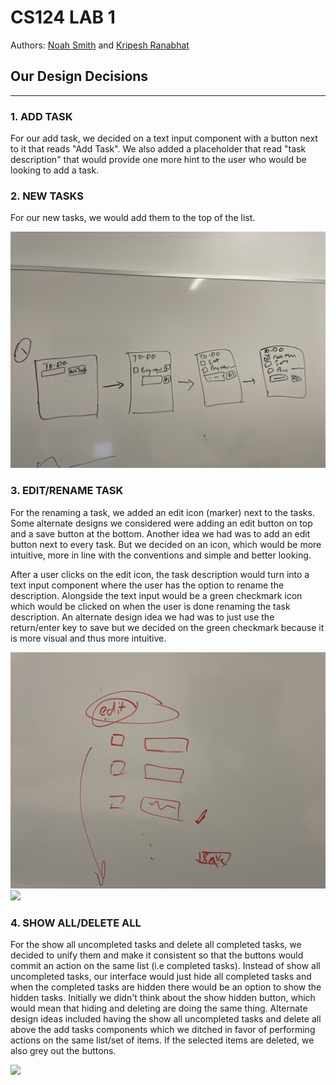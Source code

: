 # CS124 LAB 1 
Authors: 
[Noah Smith](https://github.com/noahsmitty) and [Kripesh Ranabhat](https://github.com/kripeshr22)

## Our Design Decisions
----
### 1. ADD TASK
For our add task, we decided on a text input component with a button next to it that reads "Add Task". We also added a placeholder that read "task description" that would provide one more hint to the user who would be looking to add a task.

### 2. NEW TASKS
For our new tasks, we would add them to the top of the list.

<img src="lab1/wf1.jpg"/>

### 3. EDIT/RENAME TASK
For the renaming a task, we added an edit icon (marker) next to the tasks. Some alternate designs we considered were adding an edit button on top and a save button at the bottom. Another idea we had was to add an edit button next to every task. But we decided on an icon, which would be more intuitive, more in line with the conventions and simple and better looking.

After a user clicks on the edit icon, the task description would turn into a text input component where the user has the option to rename the description. Alongside the text input would be a green checkmark icon which would be clicked on when the user is done renaming the task description. An alternate design idea we had was to just use the return/enter key to save but we decided on the green checkmark because it is more visual and thus more intuitive. 

<img src="lab1/wf2.jpg"/>
<img src="lab1/wf3.jpg"/>

### 4. SHOW ALL/DELETE ALL
For the show all uncompleted tasks and delete all completed tasks, we decided to unify them and make it consistent so that the buttons would commit an action on the same list (i.e completed tasks). Instead of show all uncompleted tasks, our interface would just hide all completed tasks and when the completed tasks are hidden there would be an option to show the hidden tasks. Initially we didn't think about the show hidden button, which would mean that hiding and deleting are doing the same thing. Alternate design ideas included having the show all uncompleted tasks and delete all above the add tasks components which we ditched in favor of performing actions on the same list/set of items. If the selected items are deleted, we also grey out the buttons.

<img src="lab1/wf4.jpg"/>

